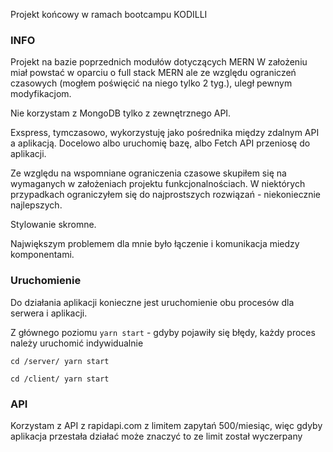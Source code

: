 Projekt końcowy w ramach bootcampu KODILLI
### INFO
Projekt na bazie poprzednich modułów dotyczących MERN
W założeniu miał powstać w oparciu o full stack MERN ale ze względu ograniczeń czasowych (mogłem poświęcić na niego tylko 2 tyg.), uległ pewnym modyfikacjom.

Nie korzystam z MongoDB tylko z zewnętrznego API.

Exspress, tymczasowo, wykorzystuję jako pośrednika między zdalnym API a aplikacją. Docelowo albo uruchomię bazę, albo Fetch API przeniosę do aplikacji.

Ze względu na wspomniane ograniczenia czasowe skupiłem się na wymaganych w założeniach projektu funkcjonalnościach. W niektórych przypadkach ograniczyłem się do najprostszych rozwiązań - niekoniecznie najlepszych. 

Stylowanie skromne.

Największym problemem dla mnie było łączenie i komunikacja miedzy komponentami.
### Uruchomienie
Do działania aplikacji konieczne jest uruchomienie obu procesów dla serwera i aplikacji.

Z głównego poziomu `yarn start` - 
gdyby pojawiły się błędy, każdy proces należy uruchomić indywidualnie

`cd /server/ yarn start`

`cd /client/ yarn start`
### API
Korzystam z API z rapidapi.com z limitem zapytań 500/miesiąc, więc gdyby aplikacja przestała działać może znaczyć to ze limit został wyczerpany